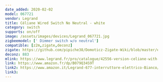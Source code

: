 ```yaml
---
date_added: 2020-02-02
model: 067721
vendor: Legrand
title: Céliane Wired Switch No Neutral - white
category: switch
supports: on/off
image: /assets/images/devices/Legrand_067721.jpg
zigbeemodel: [' Dimmer switch w/o neutral']
compatible: [z2m,zigate,deconz]
zigate: https://github.com/pipiche38/Domoticz-Zigate-Wiki/blob/master/en-eng/Legrand-corner.md
deconz: 883
mlink: https://www.legrand.fr/pro/catalogue/42556-version-celiane-with-netatmo/interrupteur-filaire-connecte-avec-option-variateur-celiane-with-netatmo-sans-neutre-5w-a-300w-compensateur-blanc
link: https://www.amazon.fr/dp/B079Q34S9T
link2: https://www.amazon.it/Legrand-677-interruttore-elettrico-Bianco/dp/B079Q34S9T
link3: 
---
```

